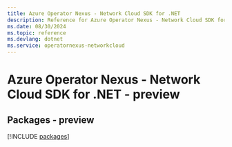 ```yaml
---
title: Azure Operator Nexus - Network Cloud SDK for .NET
description: Reference for Azure Operator Nexus - Network Cloud SDK for .NET
ms.date: 08/30/2024
ms.topic: reference
ms.devlang: dotnet
ms.service: operatornexus-networkcloud
---
```

# Azure Operator Nexus - Network Cloud SDK for .NET - preview
## Packages - preview
[!INCLUDE [packages](operator-nexus---network-cloud-index.md)]